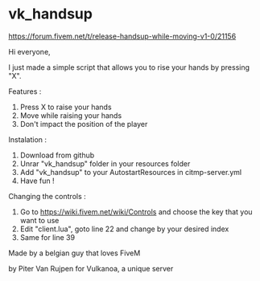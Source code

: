 # vk_handsup

https://forum.fivem.net/t/release-handsup-while-moving-v1-0/21156

Hi everyone,

I just made a simple script that allows you to rise your hands by pressing "X".

Features :

1. Press X to raise your hands
2. Move while raising your hands
3. Don't impact the position of the player


Instalation : 

1. Download from github
2. Unrar "vk_handsup" folder in your resources folder
3. Add "vk_handsup" to your AutostartResources in citmp-server.yml
4. Have fun !

Changing the controls :

1. Go to https://wiki.fivem.net/wiki/Controls and choose the key that you want to use
2. Edit "client.lua", goto line 22 and change by your desired index
3. Same for line 39


Made by a belgian guy that loves FiveM 


by Piter Van Rujpen for Vulkanoa, a unique server
